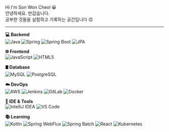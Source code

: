 Hi I'm Son Won Cheol 😀<br>
안녕하세요. 반갑습니다.<br>
공부한 것들을 실험하고 기록하는 공간입니다 😊

<hr>

<!-- 💻 백엔드 기술 -->
<p><strong>💻 Backend</strong><br>
  <img src="https://img.shields.io/badge/Java-007396?style=flat&logo=java&logoColor=white" alt="Java"/>
 
  <img src="https://img.shields.io/badge/Spring-6DB33F?style=flat&logo=spring&logoColor=white" alt="Spring"/>
  <img src="https://img.shields.io/badge/Spring Boot-6DB33F?style=flat&logo=springboot&logoColor=white" alt="Spring Boot"/>
  <img src="https://img.shields.io/badge/JPA-59666C?style=flat&logo=hibernate&logoColor=white" alt="JPA"/>
</p>

<!-- 🌐 프론트엔드 기술 -->
<p><strong>🌐 Frontend</strong><br>
  <img src="https://img.shields.io/badge/JavaScript-F7DF1E?style=flat&logo=javascript&logoColor=black" alt="JavaScript"/>
  <img src="https://img.shields.io/badge/HTML5-E34F26?style=flat&logo=html5&logoColor=white" alt="HTML5"/>
</p>

<!-- 🛢 데이터베이스 -->
<p><strong>🛢 Database</strong><br>
  <img src="https://img.shields.io/badge/MySQL-4479A1?style=flat&logo=mysql&logoColor=white" alt="MySQL"/>
  <img src="https://img.shields.io/badge/PostgreSQL-336791?style=flat&logo=postgresql&logoColor=white" alt="PostgreSQL"/>
</p>

<!-- ☁️ 클라우드/DevOps -->
<p><strong>☁️ DevOps</strong><br>
  <img src="https://img.shields.io/badge/AWS-232F3E?style=flat&logo=amazonaws&logoColor=white" alt="AWS"/>
  <img src="https://img.shields.io/badge/Jenkins-D24939?style=flat&logo=jenkins&logoColor=white" alt="Jenkins"/>
  <img src="https://img.shields.io/badge/GitLab-FC6D26?style=flat&logo=gitlab&logoColor=white" alt="GitLab"/>
  <img src="https://img.shields.io/badge/Docker-2496ED?style=flat&logo=docker&logoColor=white" alt="Docker"/>
</p>

<!-- 🔧 개발 환경 -->
<p><strong>🔧 IDE & Tools</strong><br>
  <img src="https://img.shields.io/badge/IntelliJ IDEA-000000?style=flat&logo=intellijidea&logoColor=white" alt="IntelliJ IDEA"/>
  <img src="https://img.shields.io/badge/VS Code-007ACC?style=flat&logo=visualstudiocode&logoColor=white" alt="VS Code"/>
</p>

<!-- 배우고 있는 기술 -->
<p><strong>📚 Learning</strong><br>
   <img src="https://img.shields.io/badge/Kotlin-7F52FF?style=flat&logo=kotlin&logoColor=white" alt="Kotlin"/>
  <img src="https://img.shields.io/badge/Spring WebFlux-6DB33F?style=flat&logo=spring&logoColor=white" alt="Spring WebFlux"/>
  <img src="https://img.shields.io/badge/Spring Batch-6DB33F?style=flat&logo=spring&logoColor=white" alt="Spring Batch"/>
  <img src="https://img.shields.io/badge/React-61DAFB?style=flat&logo=react&logoColor=black" alt="React"/>
  <img src="https://img.shields.io/badge/Kubernetes-326CE5?style=flat&logo=kubernetes&logoColor=white" alt="Kubernetes"/>
</p>


  
</p>
